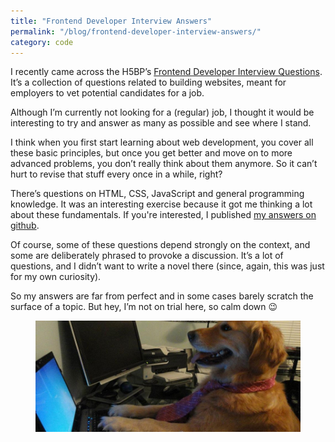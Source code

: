 ```yaml
---
title: "Frontend Developer Interview Answers"
permalink: "/blog/frontend-developer-interview-answers/"
category: code
---
```


<p class="lead">
I recently came across the H5BP’s <a href="https://github.com/h5bp/Front-end-Developer-Interview-Questions">Frontend Developer Interview Questions</a>. It’s a collection of questions related to building websites, meant for employers to vet potential candidates for a job.
</p>

Although I’m currently not looking for a (regular) job, I thought it would be interesting to try and answer as many as possible and see where I stand. 

I think when you first start learning about web development, you cover all these basic principles, but once you get better and move on to more advanced problems, you don’t really think about them anymore. So it can’t hurt to revise that stuff every once in a while, right?

There’s questions on HTML, CSS, JavaScript and general programming knowledge.
It was an interesting exercise because it got me thinking a lot about these fundamentals. If you're interested, I published [my answers on github](https://github.com/maxboeck/Front-end-Developer-Interview-Questions).

Of course, some of these questions depend strongly on the context, and some are deliberately phrased to provoke a discussion. It’s a lot of questions, and I didn’t want to write a novel there (since, again, this was just for my own curiosity).

So my answers are far from perfect and in some cases barely scratch the surface of a topic. But hey, I’m not on trial here, so calm down 😉

<figure class="extend">
  <img src="ihavenoideawhatimdoing.jpg" alt="I have no idea what I'm doing">
</figure>